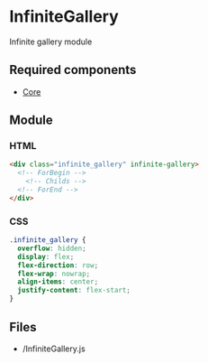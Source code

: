 # InfiniteGallery

Infinite gallery module

## Required components

* [Core](https://github.com/WanSpi/SiteComponents/tree/main/Components/Core)

## Module

### HTML

```html
<div class="infinite_gallery" infinite-gallery>
  <!-- ForBegin -->
    <!-- Childs -->
  <!-- ForEnd -->
</div>
```

### CSS

```css
.infinite_gallery {
  overflow: hidden;
  display: flex;
  flex-direction: row;
  flex-wrap: nowrap;
  align-items: center;
  justify-content: flex-start;
}
```

## Files

* /InfiniteGallery.js